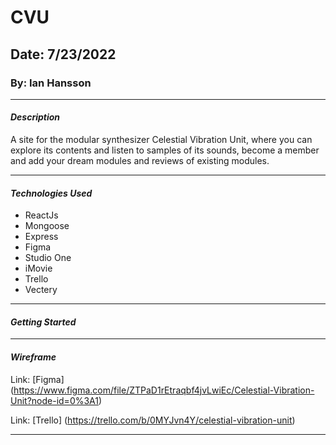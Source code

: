 # CVU

## Date: 7/23/2022

### By: Ian Hansson

---

#### **_Description_**

A site for the modular synthesizer Celestial Vibration Unit, where you can explore its contents and listen to samples of its sounds, become a member and add your dream modules and reviews of existing modules.

---

#### **_Technologies Used_**

- ReactJs
- Mongoose
- Express
- Figma
- Studio One 
- iMovie
- Trello
- Vectery
---

#### **_Getting Started_**

---

#### **_Wireframe_**

Link: [Figma] (https://www.figma.com/file/ZTPaD1rEtraqbf4jvLwiEc/Celestial-Vibration-Unit?node-id=0%3A1)

Link: [Trello] (https://trello.com/b/0MYJvn4Y/celestial-vibration-unit)

---

